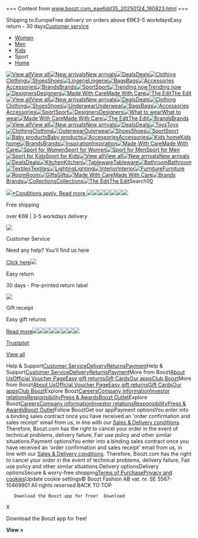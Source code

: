 === Content from www.boozt.com_eae6dd35_20250124_180823.html ===


Shipping to:EuropeFree delivery on orders above 69€3-5 workdaysEasy return - 30 days[Customer service](/eu/en/customer-service)

* [Women](/eu/en/women)
* [Men](/eu/en/menswear)
* [Kids](/eu/en/kids)
* Sport
* [Home](/eu/en/homeware)

[![View all]()View all](/eu/en/women/view-all)[![New arrivals]()New arrivals](/eu/en/women/new-arrivals)[![Deals]()Deals](/eu/en/women/deals)[![Clothing]()Clothing](/eu/en/women/clothing)[![Shoes]()Shoes](/eu/en/women/shoes)[![Lingerie]()Lingerie](/eu/en/women/lingerie)[![Bags]()Bags](/eu/en/women/bags)[![Accessories]()Accessories](/eu/en/women/accessories)[![Brands]()Brands](/eu/en/brands-a-z#women)[![Sport]()Sport](/eu/en/women/sport/view-all)[![Trending now]()Trending now](/eu/en/women/currently-trending)[![Designers]()Designers](/eu/en/women/designers-shop)[![Made With Care]()Made With Care](/eu/en/women/made-with-care-fashion)[![The Edit]()The Edit](/eu/en/women/editorial)[![View all]()View all](/eu/en/menswear/view-all)[![New arrivals]()New arrivals](/eu/en/menswear/new-arrivals)[![Deals]()Deals](/eu/en/menswear/deals)[![Clothing]()Clothing](/eu/en/menswear/clothing)[![Shoes]()Shoes](/eu/en/menswear/shoes)[![Underwear]()Underwear](/eu/en/menswear/underwear)[![Bags]()Bags](/eu/en/menswear/bags)[![Accessories]()Accessories](/eu/en/menswear/accessories-bags)[![Sport]()Sport](/eu/en/menswear/sport/view-all)[![Designers]()Designers](/eu/en/menswear/designers-shop)[![What to wear]()What to wear](/eu/en/menswear/what-to-wear)[![Made With Care]()Made With Care](/eu/en/menswear/made-with-care-fashion)[![The Edit]()The Edit](/eu/en/men/editorial)[![Brands]()Brands](/eu/en/brands-a-z#men)[![View all]()View all](/eu/en/kids/view-all-1)[![New arrivals]()New arrivals](/eu/en/kids/new-arrivals)[![Deals]()Deals](/eu/en/kids/deals)[![Toys]()Toys](/eu/en/kids/toys)[![Clothing]()Clothing](/eu/en/kids/clothing)[![Outerwear]()Outerwear](/eu/en/kids/outerwear)[![Shoes]()Shoes](/eu/en/kids/shoes)[![Sport]()Sport](/eu/en/kids/sport/view-all)[![Baby products]()Baby products](/eu/en/kids/baby-products)[![Accessories]()Accessories](/eu/en/kids/accessories)[![Kids home]()Kids home](/eu/en/kids/view-all/home)[![Brands]()Brands](/eu/en/brands-a-z#kids)[![Inspiration]()Inspiration](/eu/en/kids/collections)[![Made With Care]()Made With Care](/eu/en/kids/made-with-care-fashion)[![Sport for Women](https://resources.booztcdn.com/1725026376-w36_AW24_Sport_navigation_banners_FRI_W_en.jpg)Sport for Women](/eu/en/women/sport)[![Sport for Men](https://resources.booztcdn.com/1725019692-w36_AW24_Sport_navigation_banners_FRI_M_en.jpg)Sport for Men](/eu/en/menswear/sport)[![Sport for Kids](https://resources.booztcdn.com/1725019708-w36_AW24_Sport_navigation_banners_FRI_K_en.jpg)Sport for Kids](/eu/en/kids/sport)[![View all]()View all](/eu/en/homeware/view-all)[![New arrivals]()New arrivals](/eu/en/homeware/new-arrivals)[![Deals]()Deals](/eu/en/homeware/deals)[![Kitchen]()Kitchen](/eu/en/homeware/kitchen)[![Tableware]()Tableware](/eu/en/homeware/tableware)[![Bathroom]()Bathroom](/eu/en/homeware/bathroom)[![Textiles]()Textiles](/eu/en/homeware/textiles)[![Lighting]()Lighting](/eu/en/homeware/lighting)[![Interior]()Interior](/eu/en/homeware/home-decor)[![Furniture]()Furniture](/eu/en/homeware/furniture)[![Room]()Room](/eu/en/homeware/room)[![Gifts]()Gifts](/eu/en/homeware/gifts)[![Made With Care]()Made With Care](/eu/en/homeware/made-with-care-homeware)[![Brands]()Brands](/eu/en/brands-a-z#home)[![Collections]()Collections](/eu/en/homeware/collections)[![The Edit]()The Edit](/eu/en/women/editorial/home)Search0[0](/eu/en/shopcart)

[![](https://resources.booztcdn.com/257628-1737386560-w04WCPlanC3070ETDTWen.jpg)](https://www.boozt.com/eu/en/women/deals)[\*Conditions apply. Read more.](https://www.boozt.com/eu/en/customer-service/vouchers/campaign-terms-and-conditions)[![](https://resources.booztcdn.com/260455-1737552233-w03Womennewen.jpg)](https://www.boozt.com/eu/en/women)[![](https://resources.booztcdn.com/250349-1736757235-w03Menen.jpg)](https://www.boozt.com/eu/en/menswear)[![](https://resources.booztcdn.com/260548-1737552334-w03Kidsnewen.jpg)](https://www.boozt.com/eu/en/kids)[![](https://resources.booztcdn.com/260591-1737552392-w03Homenewen.jpg)](https://www.boozt.com/eu/en/homeware)[![](https://resources.booztcdn.com/260636-1737552420-w03SportWnewen.jpg)](https://www.boozt.com/eu/en/women/sport)[![](https://resources.booztcdn.com/260679-1737552443-w03SportMnewen.jpg)](https://www.boozt.com/eu/en/menswear/sport)![](https://resources.booztcdn.com/132752-1730971478-Delivery.png)

Free shipping

over €69 | 3-5 workdays delivery

![](https://resources.booztcdn.com/137840-1731326224-Headset.png)

Customer Service

Need any help? You’ll find us here

[Click here](https://www.boozt.com/eu/en/customer-service)![](https://resources.booztcdn.com/132861-1730976410-Return.png)

Easy return

30 days - Pre-printed return label

![](https://resources.booztcdn.com/132840-1730976260-DeliveryChristmas.png)

Gift receipt

Easy gift returns

[Read more](https://www.boozt.com/eu/en/easygiftreturns)[![](https://resources.booztcdn.com/84744-1728472745-w41adidasEPWen.jpg)](https://www.boozt.com/eu/en/adidas/women)[![](https://resources.booztcdn.com/84771-1728472795-w41FilippaKEPWen.jpg)](https://www.boozt.com/eu/en/filippa-k)[![](https://resources.booztcdn.com/84796-1728472857-w41MarimekkoEPHen.jpg)](https://www.boozt.com/eu/en/marimekko-home)[![](https://resources.booztcdn.com/84821-1728472921-w41ReimaEPKen.jpg)](https://www.boozt.com/eu/en/reima)[![](https://resources.booztcdn.com/84843-1728472976-w41THEPMen.jpg)](https://www.boozt.com/eu/en/tommy-hilfiger/men)[![](https://resources.booztcdn.com/84865-1728473040-w41WheatEPKen.jpg)](https://www.boozt.com/eu/en/wheat)[![](https://resources.booztcdn.com/84893-1728473094-w41GantEPMen.jpg)](https://www.boozt.com/eu/en/gant)[![](https://resources.booztcdn.com/84913-1728473140-w41RalphLaurenEPHen.jpg)](https://www.boozt.com/eu/en/ralph-lauren-home)

[Trustpilot](https://uk.trustpilot.com/review/www.boozt.com)

[View all](/eu/en/trustpilot)

Help & Support[Customer Service](https://www.boozt.com/r/customer-service)[Delivery](/eu/en/customer-service/delivery)[Returns](/eu/en/customer-service/return-refund)[Payment](/eu/en/customer-service/payment)Help & Support[Customer Service](https://www.boozt.com/r/customer-service)[Delivery](/eu/en/customer-service/delivery)[Returns](/eu/en/customer-service/return-refund)[Payment](/eu/en/customer-service/payment)More from Boozt[About Us](/eu/en/about-boozt)[Official Voucher Page](/eu/en/official-voucher)[Easy gift returns](/eu/en/easygiftreturns)[Gift Cards](/eu/en/gift-cards)[Our apps](/eu/en/our-apps)[Club Boozt](https://www.boozt.com/r/customer/club)More from Boozt[About Us](/eu/en/about-boozt)[Official Voucher Page](/eu/en/official-voucher)[Easy gift returns](/eu/en/easygiftreturns)[Gift Cards](/eu/en/gift-cards)[Our apps](/eu/en/our-apps)[Club Boozt](https://www.boozt.com/r/customer/club)Explore Boozt[Careers](https://careers.booztfashion.com/)[Company information](https://www.booztgroup.com/whoweare)[Investor relations](https://www.booztgroup.com/financial-overview)[Responsibility](https://www.booztgroup.com/responsibility-at-boozt)[Press & Awards](https://www.booztgroup.com/press-releases)[Boozt Outlet](https://www.booztlet.com/?incoming=boozt)Explore Boozt[Careers](https://careers.booztfashion.com/)[Company information](https://www.booztgroup.com/whoweare)[Investor relations](https://www.booztgroup.com/financial-overview)[Responsibility](https://www.booztgroup.com/responsibility-at-boozt)[Press & Awards](https://www.booztgroup.com/press-releases)[Boozt Outlet](https://www.booztlet.com/?incoming=boozt)Follow BooztGet our appPayment optionsYou enter into a binding sales contract once you have received an 'order confirmation and sales receipt' email from us, in line with our [Sales & Delivery conditions](https://www.boozt.com/eu/en/customer-service/terms-conditions/sales-and-delivery-conditions). Therefore, Boozt.com has the right to cancel your order in the event of technical problems, delivery failure, Fair use policy and other similar situations.Payment optionsYou enter into a binding sales contract once you have received an 'order confirmation and sales receipt' email from us, in line with our [Sales & Delivery conditions](https://www.boozt.com/eu/en/customer-service/terms-conditions/sales-and-delivery-conditions). Therefore, Boozt.com has the right to cancel your order in the event of technical problems, delivery failure, Fair use policy and other similar situations.Delivery optionsDelivery optionsSecure & worry-free shopping[Terms of Purchase](/eu/en/customer-service/new/terms-of-purchase/terms-of-purchase)[Privacy and cookies](/eu/en/customer-service/terms-conditions/cookie-and-privacy-policy)Update cookie settings© Boozt Fashion AB vat. nr. SE 5567-10469901 All rights reserved.BACK TO TOP

       Download the Boozt app for free!  Download
X

Download the Boozt app for free!

**View >**


